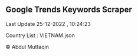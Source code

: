 

## Google Trends Keywords Scraper 
 
Last Update 25-12-2022 , 10:24:23

Country List :
VIETNAM.json



© Abdul Muttaqin 
